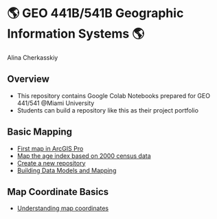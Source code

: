 # :earth_americas: GEO 441B/541B Geographic Information Systems :earth_americas:

Alina Cherkasskiy

## Overview
- This repository contains Google Colab Notebooks prepared for GEO 441/541 @Miami University
- Students can build a repository like this as their project portfolio

## Basic Mapping

- [First map in ArcGIS Pro](https://github.com/allycat59/gis-project-portfolio-geo441-541b/blob/main/basic-mapping/week1-arcgis-mapping.ipynb)
- [Map the age index based on 2000 census data](https://github.com/allycat59/gis-project-portfolio-geo441-541b/blob/main/basic-mapping/week5-age-index-arcgis-mapping.ipynb)
- [Create a new repository](https://github.com/allycat59/gis-project-portfolio-geo441-541b/blob/main/basic-mapping/geo441_541_understand_band_composite.ipynb)
- [Building Data Models and Mapping](https://github.com/allycat59/gis-project-portfolio-geo441-541b/blob/main/basic-mapping/week_02_assignment_template.ipynb)
## Map Coordinate Basics

- [Understanding map coordinates](https://github.com/allycat59/gis-project-portfolio-geo441-541b/blob/main/map-coordinate-basics/week_03_assignment_template.ipynb)
